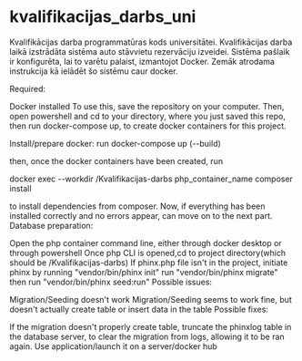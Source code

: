 # kvalifikacijas_darbs_uni
Kvalifikācijas darba programmatūras kods universitātei.
Kvalifikācijas darba laikā izstrādāta sistēma auto stāvvietu rezervāciju izveidei. Sistēma pašlaik ir konfigurēta, lai to varētu palaist, izmantojot Docker. Zemāk atrodama instrukcija kā ielādēt šo sistēmu caur docker.

Required:

Docker installed
To use this, save the repository on your computer. Then, open powershell and cd to your directory, where you just saved this repo, then run docker-compose up, to create docker containers for this project.

Install/prepare docker: run docker-compose up (--build)

then, once the docker containers have been created, run

docker exec --workdir /Kvalifikacijas-darbs php_container_name composer install

to install dependencies from composer. Now, if everything has been installed correctly and no errors appear, can move on to the next part. Database preparation:

Open the php container command line, either through docker desktop or through powershell
Once php CLI is opened,cd to project directory(which should be /Kvalifikacijas-darbs)
If phinx.php file isn't in the project, initiate phinx by running "vendor/bin/phinx init"
run "vendor/bin/phinx migrate"
then run "vendor/bin/phinx seed:run"
Possible issues:

Migration/Seeding doesn't work
Migration/Seeding seems to work fine, but doesn't actually create table or insert data in the table
Possible fixes:

If the migration doesn't properly create table, truncate the phinxlog table in the database server, to clear the migration from logs, allowing it to be ran again.
Use application/launch it on a server/docker hub
